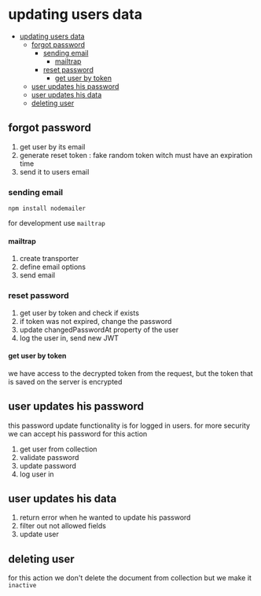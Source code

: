 # updating users data

- [updating users data](#updating-users-data)
  - [forgot password](#forgot-password)
    - [sending email](#sending-email)
      - [mailtrap](#mailtrap)
    - [reset password](#reset-password)
      - [get user by token](#get-user-by-token)
  - [user updates his password](#user-updates-his-password)
  - [user updates his data](#user-updates-his-data)
  - [deleting user](#deleting-user)

## forgot password

1. get user by its email
2. generate reset token : fake random token witch must have an expiration time
3. send it to users email

### sending email

```npm
npm install nodemailer
```

for development use `mailtrap`

#### mailtrap

1. create transporter
2. define email options
3. send email

### reset password

1. get user by token and check if exists
2. if token was not expired, change the password
3. update changedPasswordAt property of the user
4. log the user in, send new JWT

#### get user by token

we have access to the decrypted token from the request, but the token that is saved on the server is encrypted

## user updates his password

this password update functionality is for logged in users. for more security we can accept his password for this action

1. get user from collection
2. validate password
3. update password
4. log user in

## user updates his data

1. return error when he wanted to update his password
2. filter out not allowed fields
3. update user

## deleting user

for this action we don't delete the document from collection but we make it `inactive`
